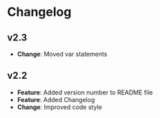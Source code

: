 # Changelog

## v2.3
* **Change**: Moved var statements

## v2.2
* **Feature**: Added version number to README file
* **Feature**: Added Changelog
* **Change**: Improved code style
